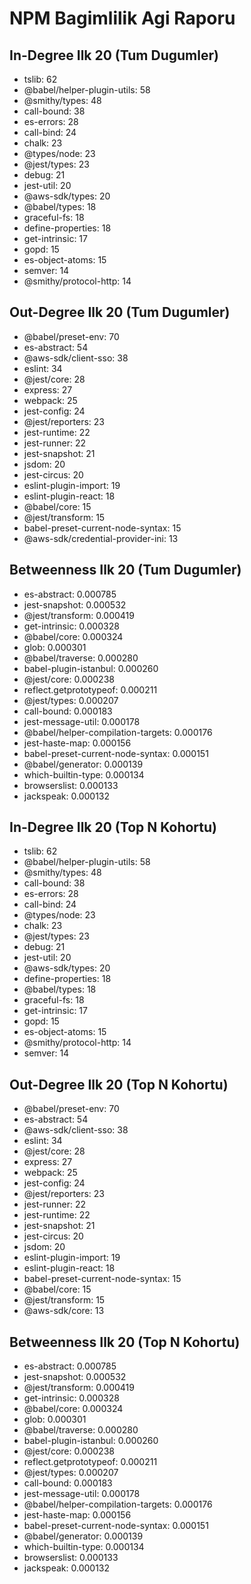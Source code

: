 # NPM Bagimlilik Agi Raporu

## In-Degree Ilk 20 (Tum Dugumler)
- tslib: 62
- @babel/helper-plugin-utils: 58
- @smithy/types: 48
- call-bound: 38
- es-errors: 28
- call-bind: 24
- chalk: 23
- @types/node: 23
- @jest/types: 23
- debug: 21
- jest-util: 20
- @aws-sdk/types: 20
- @babel/types: 18
- graceful-fs: 18
- define-properties: 18
- get-intrinsic: 17
- gopd: 15
- es-object-atoms: 15
- semver: 14
- @smithy/protocol-http: 14

## Out-Degree Ilk 20 (Tum Dugumler)
- @babel/preset-env: 70
- es-abstract: 54
- @aws-sdk/client-sso: 38
- eslint: 34
- @jest/core: 28
- express: 27
- webpack: 25
- jest-config: 24
- @jest/reporters: 23
- jest-runtime: 22
- jest-runner: 22
- jest-snapshot: 21
- jsdom: 20
- jest-circus: 20
- eslint-plugin-import: 19
- eslint-plugin-react: 18
- @babel/core: 15
- @jest/transform: 15
- babel-preset-current-node-syntax: 15
- @aws-sdk/credential-provider-ini: 13

## Betweenness Ilk 20 (Tum Dugumler)
- es-abstract: 0.000785
- jest-snapshot: 0.000532
- @jest/transform: 0.000419
- get-intrinsic: 0.000328
- @babel/core: 0.000324
- glob: 0.000301
- @babel/traverse: 0.000280
- babel-plugin-istanbul: 0.000260
- @jest/core: 0.000238
- reflect.getprototypeof: 0.000211
- @jest/types: 0.000207
- call-bound: 0.000183
- jest-message-util: 0.000178
- @babel/helper-compilation-targets: 0.000176
- jest-haste-map: 0.000156
- babel-preset-current-node-syntax: 0.000151
- @babel/generator: 0.000139
- which-builtin-type: 0.000134
- browserslist: 0.000133
- jackspeak: 0.000132

## In-Degree Ilk 20 (Top N Kohortu)
- tslib: 62
- @babel/helper-plugin-utils: 58
- @smithy/types: 48
- call-bound: 38
- es-errors: 28
- call-bind: 24
- @types/node: 23
- chalk: 23
- @jest/types: 23
- debug: 21
- jest-util: 20
- @aws-sdk/types: 20
- define-properties: 18
- @babel/types: 18
- graceful-fs: 18
- get-intrinsic: 17
- gopd: 15
- es-object-atoms: 15
- @smithy/protocol-http: 14
- semver: 14

## Out-Degree Ilk 20 (Top N Kohortu)
- @babel/preset-env: 70
- es-abstract: 54
- @aws-sdk/client-sso: 38
- eslint: 34
- @jest/core: 28
- express: 27
- webpack: 25
- jest-config: 24
- @jest/reporters: 23
- jest-runner: 22
- jest-runtime: 22
- jest-snapshot: 21
- jest-circus: 20
- jsdom: 20
- eslint-plugin-import: 19
- eslint-plugin-react: 18
- babel-preset-current-node-syntax: 15
- @babel/core: 15
- @jest/transform: 15
- @aws-sdk/core: 13

## Betweenness Ilk 20 (Top N Kohortu)
- es-abstract: 0.000785
- jest-snapshot: 0.000532
- @jest/transform: 0.000419
- get-intrinsic: 0.000328
- @babel/core: 0.000324
- glob: 0.000301
- @babel/traverse: 0.000280
- babel-plugin-istanbul: 0.000260
- @jest/core: 0.000238
- reflect.getprototypeof: 0.000211
- @jest/types: 0.000207
- call-bound: 0.000183
- jest-message-util: 0.000178
- @babel/helper-compilation-targets: 0.000176
- jest-haste-map: 0.000156
- babel-preset-current-node-syntax: 0.000151
- @babel/generator: 0.000139
- which-builtin-type: 0.000134
- browserslist: 0.000133
- jackspeak: 0.000132
